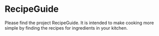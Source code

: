 # RecipeGuide

Please find the project RecipeGuide.
It is intended to make cooking more simple by finding the recipes for ingredients in your kitchen.